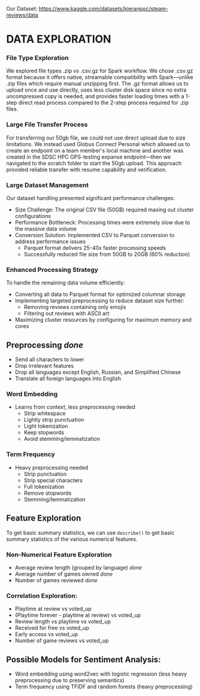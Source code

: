 Our Dataset: https://www.kaggle.com/datasets/kieranpoc/steam-reviews/data

# DATA EXPLORATION

### File Type Exploration

We explored file types .zip vs .csv.gz for Spark workflow. We chose .csv.gz format because it offers native, streamable compatibility with Spark—unlike .zip files which require manual unzipping first. The .gz format allows us to upload once and use directly, uses less cluster disk space since no extra uncompressed copy is needed, and provides faster loading times with a 1-step direct read process compared to the 2-step process required for .zip files.

### Large File Transfer Process

For transferring our 50gb file, we could not use direct upload due to size limitations. We instead used Globus Connect Personal which allowed us to create an endpoint on a team member's local machine and another was created in the SDSC HPC OPS-testing expanse endpoint—then we navigated to the scratch folder to start the 50gb upload. This approach provided reliable transfer with resume capability and verification.

### Large Dataset Management

Our dataset handling presented significant performance challenges:

- Size Challenge: The original CSV file (50GB) required maxing out cluster configurations
- Performance Bottleneck: Processing times were extremely slow due to the massive data volume
- Conversion Solution: Implemented CSV to Parquet conversion to address performance issues
  - Parquet format delivers 25-40x faster processing speeds
  - Successfully reduced file size from 50GB to 20GB (60% reduction)

### Enhanced Processing Strategy
To handle the remaining data volume efficiently:

- Converting all data to Parquet format for optimized columnar storage
- Implementing targeted preprocessing to reduce dataset size further:
  - Removing reviews containing only emojis
  - Filtering out reviews with ASCII art
- Maximizing cluster resources by configuring for maximum memory and cores

## **Preprocessing** *done*

- Send all characters to lower
- Drop irrelevant features
- Drop all languages except English, Russian, and Simplified Chinese
- Translate all foreign languages into English

### Word Embedding
- Learns from context, less preprocessing needed
  - Strip whitespace
  - Lightly strip punctuation
  - Light tokenization
  - Keep stopwords
  - Avoid stemming/lemmatization
    
### Term Frequency
- Heavy preprocessing needed
  - Strip punctuation
  - Strip special characters
  - Full tokenization
  - Remove stopwords
  - Stemming/lemmatization
    
## **Feature Exploration**

To get basic summary statistics, we can use `describe()` to get basic summary statistics of the various numerical features. 

### Non-Numerical Feature Exploration

- Average review length (grouped by language) *done*
- Average number of games owned *done*
- Number of games reviewed *done*
  
### Correlation Exploration:
- Playtime at review vs voted_up
- (Playtime forever - playtime at review) vs voted_up
- Review length vs playtime vs voted_up
- Received for free vs voted_up
- Early access vs voted_up
- Number of game reviews vs voted_up

## **Possible Models for Sentiment Analysis:**
- Word embedding using word2vec with logistic regression (less heavy preprocessing due to preserving semantics)
- Term frequency using TFIDF and random forests (heavy preprocessing)
